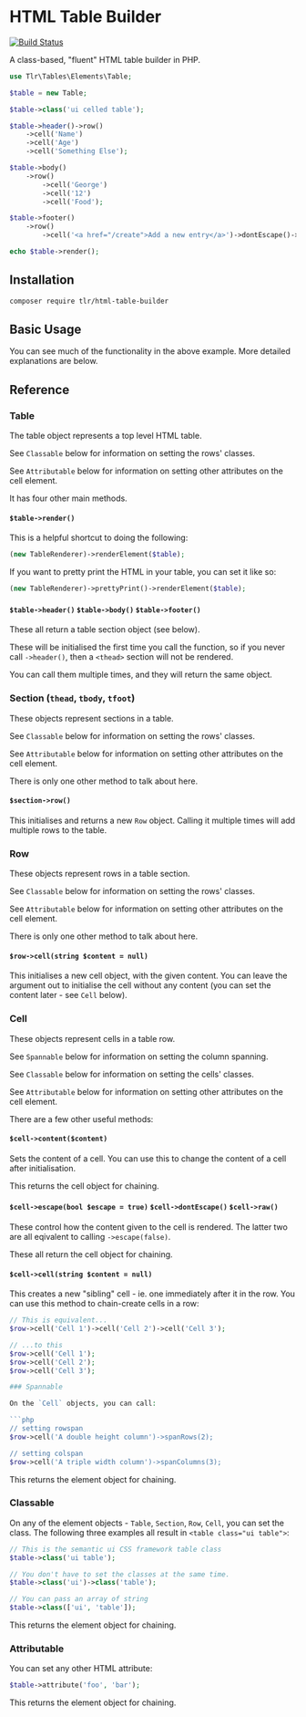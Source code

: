 # HTML Table Builder

[![Build Status](https://travis-ci.org/tedslittlerobot/html-table-builder.svg?branch=master)](https://travis-ci.org/tedslittlerobot/html-table-builder)

A class-based, "fluent" HTML table builder in PHP.

```php
use Tlr\Tables\Elements\Table;

$table = new Table;

$table->class('ui celled table');

$table->header()->row()
    ->cell('Name')
    ->cell('Age')
    ->cell('Something Else');

$table->body()
    ->row()
        ->cell('George')
        ->cell('12')
        ->cell('Food');

$table->footer()
    ->row()
        ->cell('<a href="/create">Add a new entry</a>')->dontEscape()->span(3);

echo $table->render();
```

## Installation

```bash
composer require tlr/html-table-builder
```

## Basic Usage

You can see much of the functionality in the above example. More detailed explanations are below.

## Reference

### Table

The table object represents a top level HTML table.

See `Classable` below for information on setting the rows' classes.

See `Attributable` below for information on setting other attributes on the cell element.

It has four other main methods.

#### `$table->render()`

This is a helpful shortcut to doing the following:

```php
(new TableRenderer)->renderElement($table);
```

If you want to pretty print the HTML in your table, you can set it like so:

```php
(new TableRenderer)->prettyPrint()->renderElement($table);
```

#### `$table->header()` `$table->body()` `$table->footer()`

These all return a table section object (see below).

These will be initialised the first time you call the function, so if you never call `->header()`, then a `<thead>` section will not be rendered.

You can call them multiple times, and they will return the same object.

### Section (`thead`, `tbody`, `tfoot`)

These objects represent sections in a table.

See `Classable` below for information on setting the rows' classes.

See `Attributable` below for information on setting other attributes on the cell element.

There is only one other method to talk about here.

#### `$section->row()`

This initialises and returns a new `Row` object. Calling it multiple times will add multiple rows to the table.

### Row

These objects represent rows in a table section.

See `Classable` below for information on setting the rows' classes.

See `Attributable` below for information on setting other attributes on the cell element.

There is only one other method to talk about here.

#### `$row->cell(string $content = null)`

This initialises a new cell object, with the given content. You can leave the argument out to initialise the cell without any content (you can set the content later - see `Cell` below).

### Cell

These objects represent cells in a table row.

See `Spannable` below for information on setting the column spanning.

See `Classable` below for information on setting the cells' classes.

See `Attributable` below for information on setting other attributes on the cell element.

There are a few other useful methods:

#### `$cell->content($content)`

Sets the content of a cell. You can use this to change the content of a cell after initialisation.

This returns the cell object for chaining.

#### `$cell->escape(bool $escape = true)` `$cell->dontEscape()` `$cell->raw()`

These control how the content given to the cell is rendered. The latter two are all eqivalent to calling `->escape(false)`.

These all return the cell object for chaining.

#### `$cell->cell(string $content = null)`

This creates a new "sibling" cell - ie. one immediately after it in the row. You can use this method to chain-create cells in a row:

```php
// This is equivalent...
$row->cell('Cell 1')->cell('Cell 2')->cell('Cell 3');

// ...to this
$row->cell('Cell 1');
$row->cell('Cell 2');
$row->cell('Cell 3');

### Spannable

On the `Cell` objects, you can call:

```php
// setting rowspan
$row->cell('A double height column')->spanRows(2);

// setting colspan
$row->cell('A triple width column')->spanColumns(3);
```

This returns the element object for chaining.

### Classable

On any of the element objects - `Table`, `Section`, `Row`, `Cell`, you can set the class. The following three examples all result in `<table class="ui table">`:

```php
// This is the semantic ui CSS framework table class
$table->class('ui table');

// You don't have to set the classes at the same time.
$table->class('ui')->class('table');

// You can pass an array of string
$table->class(['ui', 'table']);
```

This returns the element object for chaining.

### Attributable

You can set any other HTML attribute:

```php
$table->attribute('foo', 'bar');
```

This returns the element object for chaining.
